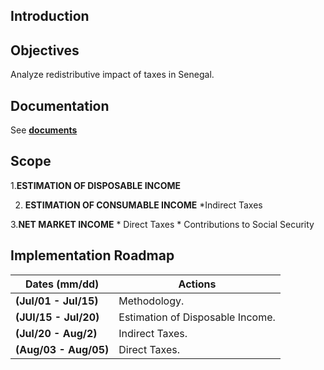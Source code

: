 ## Introduction

## Objectives
Analyze redistributive impact of taxes in Senegal. 

## Documentation 
See [**documents**](https://github.com/mynorvc/eq_sen/blob/master/docs.md)


## Scope

1.**ESTIMATION OF DISPOSABLE INCOME**


2. **ESTIMATION OF CONSUMABLE INCOME**
	*Indirect Taxes	

3.**NET MARKET INCOME**
	* Direct Taxes
	* Contributions to Social Security

## Implementation Roadmap

|Dates  (mm/dd)| Actions |
|---|---|
| **(Jul/01 - Jul/15)** | Methodology.|
| **(JUl/15 - Jul/20)** | Estimation of Disposable Income. |
| **(Jul/20 - Aug/2)** | Indirect Taxes. |
| **(Aug/03 - Aug/05)** | Direct Taxes. |



